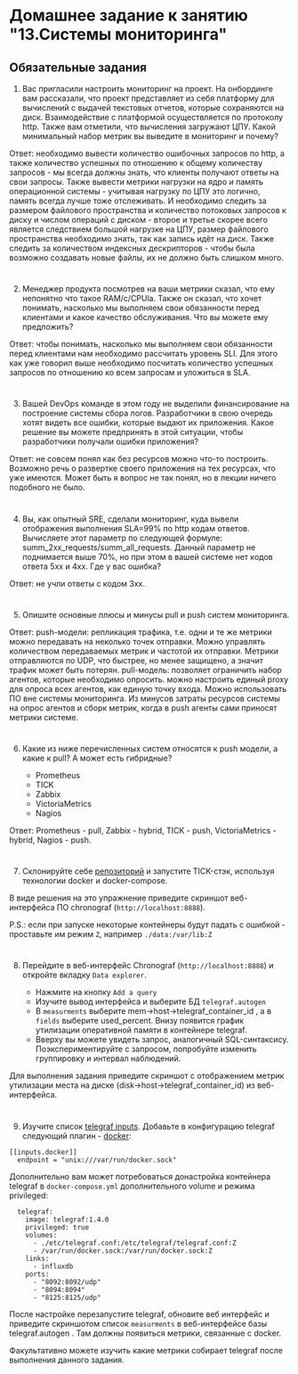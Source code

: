 # Домашнее задание к занятию "13.Системы мониторинга"

## Обязательные задания

1. Вас пригласили настроить мониторинг на проект. На онбординге вам рассказали, что проект представляет из себя 
платформу для вычислений с выдачей текстовых отчетов, которые сохраняются на диск. Взаимодействие с платформой 
осуществляется по протоколу http. Также вам отметили, что вычисления загружают ЦПУ. Какой минимальный набор метрик вы
выведите в мониторинг и почему?

Ответ: необходимо вывести количество ошибочных запросов по http, а также количество успешных по отношению к общему количеству запросов - мы всегда должны знать, что клиенты получают ответы на свои запросы. Также вывести метрики нагрузки на ядро и память операционной системы - учитывая нагрузку по ЦПУ это логично, память всегда лучше тоже отслеживать. И необходимо следить за размером файлового пространства и количество потоковых запросов к диску и числом операций с диском - второе и третье скорее всего является следствием большой нагрузке на ЦПУ, размер файлового пространства необходимо знать, так как запись идёт на диск. Также следить за количеством индексных дескрипторов - чтобы была возможно создавать новые файлы, их не должно быть слишком много.

#
2. Менеджер продукта посмотрев на ваши метрики сказал, что ему непонятно что такое RAM/с/CPUla. Также он сказал, 
что хочет понимать, насколько мы выполняем свои обязанности перед клиентами и какое качество обслуживания. Что вы 
можете ему предложить?

Ответ: чтобы понимать, насколько мы выполняем свои обязанности перед клиентами нам необходимо рассчитать уровень SLI. Для этого как уже говорил выше необходимо посчитать количество успешных запросов по отношению ко всем запросам и уложиться в SLA.

#
3. Вашей DevOps команде в этом году не выделили финансирование на построение системы сбора логов. Разработчики в свою 
очередь хотят видеть все ошибки, которые выдают их приложения. Какое решение вы можете предпринять в этой ситуации, 
чтобы разработчики получали ошибки приложения?

Ответ: не совсем понял как без ресурсов можно что-то построить. Возможно речь о развертке своего приложения на тех ресурсах, что уже имеются. Может быть я вопрос не так понял, но в лекции ничего подобного не было.

#
4. Вы, как опытный SRE, сделали мониторинг, куда вывели отображения выполнения SLA=99% по http кодам ответов. 
Вычисляете этот параметр по следующей формуле: summ_2xx_requests/summ_all_requests. Данный параметр не поднимается выше 
70%, но при этом в вашей системе нет кодов ответа 5xx и 4xx. Где у вас ошибка?

Ответ: не учли ответы с кодом 3хх.

#
5. Опишите основные плюсы и минусы pull и push систем мониторинга.

Ответ: 
push-модели: репликация трафика, т.е. одни и те же метрики можно передавать на неколько точек отправки. Можно управлять количеством передаваемых метрик и частотой их отправки. Метрики отправляются по UDP, что быстрее, но менее защищено, а значит трафик может быть потерян. 
pull-модель: позволяет ограничить набор агентов, которые необходимо опросить. можно настроить единый proxy для опроса всех агентов, как единую точку входа. Можно использовать ПО вне системы мониторинга. Из минусов затраты ресурсов системы на опрос агентов и сборк метрик, когда в push агенты сами приносят метрики системе.

#
6. Какие из ниже перечисленных систем относятся к push модели, а какие к pull? А может есть гибридные?

    - Prometheus 
    - TICK
    - Zabbix
    - VictoriaMetrics
    - Nagios

Ответ: Prometheus - pull, Zabbix - hybrid, TICK - push, VictoriaMetrics - hybrid, Nagios - push.

#
7. Склонируйте себе [репозиторий](https://github.com/influxdata/sandbox/tree/master) и запустите TICK-стэк, 
используя технологии docker и docker-compose.

В виде решения на это упражнение приведите скриншот веб-интерфейса ПО chronograf (`http://localhost:8888`). 

P.S.: если при запуске некоторые контейнеры будут падать с ошибкой - проставьте им режим `Z`, например
`./data:/var/lib:Z`
#
8. Перейдите в веб-интерфейс Chronograf (`http://localhost:8888`) и откройте вкладку `Data explorer`.

    - Нажмите на кнопку `Add a query`
    - Изучите вывод интерфейса и выберите БД `telegraf.autogen`
    - В `measurments` выберите mem->host->telegraf_container_id , а в `fields` выберите used_percent. 
    Внизу появится график утилизации оперативной памяти в контейнере telegraf.
    - Вверху вы можете увидеть запрос, аналогичный SQL-синтаксису. 
    Поэкспериментируйте с запросом, попробуйте изменить группировку и интервал наблюдений.

Для выполнения задания приведите скриншот с отображением метрик утилизации места на диске 
(disk->host->telegraf_container_id) из веб-интерфейса.
#
9. Изучите список [telegraf inputs](https://github.com/influxdata/telegraf/tree/master/plugins/inputs). 
Добавьте в конфигурацию telegraf следующий плагин - [docker](https://github.com/influxdata/telegraf/tree/master/plugins/inputs/docker):
```
[[inputs.docker]]
  endpoint = "unix:///var/run/docker.sock"
```

Дополнительно вам может потребоваться донастройка контейнера telegraf в `docker-compose.yml` дополнительного volume и 
режима privileged:
```
  telegraf:
    image: telegraf:1.4.0
    privileged: true
    volumes:
      - ./etc/telegraf.conf:/etc/telegraf/telegraf.conf:Z
      - /var/run/docker.sock:/var/run/docker.sock:Z
    links:
      - influxdb
    ports:
      - "8092:8092/udp"
      - "8094:8094"
      - "8125:8125/udp"
```

После настройке перезапустите telegraf, обновите веб интерфейс и приведите скриншотом список `measurments` в 
веб-интерфейсе базы telegraf.autogen . Там должны появиться метрики, связанные с docker.

Факультативно можете изучить какие метрики собирает telegraf после выполнения данного задания.
